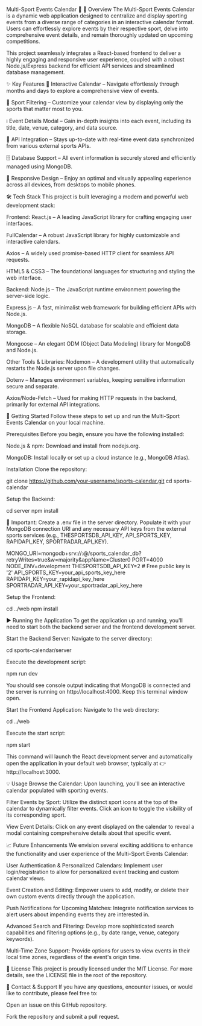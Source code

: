 Multi-Sport Events Calendar 👋
🚀 Overview
The Multi-Sport Events Calendar is a dynamic web application designed to centralize and display sporting events from a diverse range of categories in an interactive calendar format. Users can effortlessly explore events by their respective sport, delve into comprehensive event details, and remain thoroughly updated on upcoming competitions.

This project seamlessly integrates a React-based frontend to deliver a highly engaging and responsive user experience, coupled with a robust Node.js/Express backend for efficient API services and streamlined database management.

✨ Key Features
📅 Interactive Calendar – Navigate effortlessly through months and days to explore a comprehensive view of events.

🎯 Sport Filtering – Customize your calendar view by displaying only the sports that matter most to you.

ℹ️ Event Details Modal – Gain in-depth insights into each event, including its title, date, venue, category, and data source.

🔗 API Integration – Stays up-to-date with real-time event data synchronized from various external sports APIs.

🗄️ Database Support – All event information is securely stored and efficiently managed using MongoDB.

📱 Responsive Design – Enjoy an optimal and visually appealing experience across all devices, from desktops to mobile phones.

🛠️ Tech Stack
This project is built leveraging a modern and powerful web development stack:

Frontend:
React.js – A leading JavaScript library for crafting engaging user interfaces.

FullCalendar – A robust JavaScript library for highly customizable and interactive calendars.

Axios – A widely used promise-based HTTP client for seamless API requests.

HTML5 & CSS3 – The foundational languages for structuring and styling the web interface.

Backend:
Node.js – The JavaScript runtime environment powering the server-side logic.

Express.js – A fast, minimalist web framework for building efficient APIs with Node.js.

MongoDB – A flexible NoSQL database for scalable and efficient data storage.

Mongoose – An elegant ODM (Object Data Modeling) library for MongoDB and Node.js.

Other Tools & Libraries:
Nodemon – A development utility that automatically restarts the Node.js server upon file changes.

Dotenv – Manages environment variables, keeping sensitive information secure and separate.

Axios/Node-Fetch – Used for making HTTP requests in the backend, primarily for external API integrations.

🚀 Getting Started
Follow these steps to set up and run the Multi-Sport Events Calendar on your local machine.

Prerequisites
Before you begin, ensure you have the following installed:

Node.js & npm: Download and install from nodejs.org.

MongoDB: Install locally or set up a cloud instance (e.g., MongoDB Atlas).

Installation
Clone the repository:

git clone https://github.com/your-username/sports-calendar.git
cd sports-calendar

Setup the Backend:

cd server
npm install

📝 Important: Create a .env file in the server directory. Populate it with your MongoDB connection URI and any necessary API keys from the external sports services (e.g., THESPORTSDB_API_KEY, API_SPORTS_KEY, RAPIDAPI_KEY, SPORTRADAR_API_KEY).

MONGO_URI=mongodb+srv://<username>:<password>@<cluster-url>/sports_calendar_db?retryWrites=true&w=majority&appName=Cluster0
PORT=4000
NODE_ENV=development
THESPORTSDB_API_KEY=2 # Free public key is '2'
API_SPORTS_KEY=your_api_sports_key_here
RAPIDAPI_KEY=your_rapidapi_key_here
SPORTRADAR_API_KEY=your_sportradar_api_key_here 

Setup the Frontend:

cd ../web
npm install

▶️ Running the Application
To get the application up and running, you'll need to start both the backend server and the frontend development server.

Start the Backend Server:
Navigate to the server directory:

cd sports-calendar/server

Execute the development script:

npm run dev

You should see console output indicating that MongoDB is connected and the server is running on http://localhost:4000. Keep this terminal window open.

Start the Frontend Application:
Navigate to the web directory:

cd ../web

Execute the start script:

npm start

This command will launch the React development server and automatically open the application in your default web browser, typically at 👉 http://localhost:3000.

💡 Usage
Browse the Calendar: Upon launching, you'll see an interactive calendar populated with sporting events.

Filter Events by Sport: Utilize the distinct sport icons at the top of the calendar to dynamically filter events. Click an icon to toggle the visibility of its corresponding sport.

View Event Details: Click on any event displayed on the calendar to reveal a modal containing comprehensive details about that specific event.

📈 Future Enhancements
We envision several exciting additions to enhance the functionality and user experience of the Multi-Sport Events Calendar:

User Authentication & Personalized Calendars: Implement user login/registration to allow for personalized event tracking and custom calendar views.

Event Creation and Editing: Empower users to add, modify, or delete their own custom events directly through the application.

Push Notifications for Upcoming Matches: Integrate notification services to alert users about impending events they are interested in.

Advanced Search and Filtering: Develop more sophisticated search capabilities and filtering options (e.g., by date range, venue, category keywords).

Multi-Time Zone Support: Provide options for users to view events in their local time zones, regardless of the event's origin time.

📜 License
This project is proudly licensed under the MIT License. For more details, see the LICENSE file in the root of the repository.

📧 Contact & Support
If you have any questions, encounter issues, or would like to contribute, please feel free to:

Open an issue on this GitHub repository.

Fork the repository and submit a pull request.
